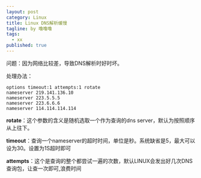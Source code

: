 ```yaml
---
layout: post
category: Linux
title: Linux DNS解析缓慢
tagline: by 噜噜噜
tags: 
  - xx
published: true
---
```




<!--more-->

问题：因为网络比较差，导致DNS解析时好时坏。



处理办法：

```
options timeout:1 attempts:1 rotate
nameserver 219.141.136.10
nameserver 223.5.5.5
nameserver 223.6.6.6
nameserver 114.114.114.114
```

**rotate**：这个参数的含义是随机选取一个作为查询的dns server，默认为按照顺序从上往下。

**timeout**：查询一个nameserver的超时时间，单位是秒。系统缺省是5，最大可以设为30。设置为1S超时即可

**attempts**：这个是查询的整个都尝试一遍的次数，默认LINUX会发出好几次DNS查询包，让查一次即可,浪费时间